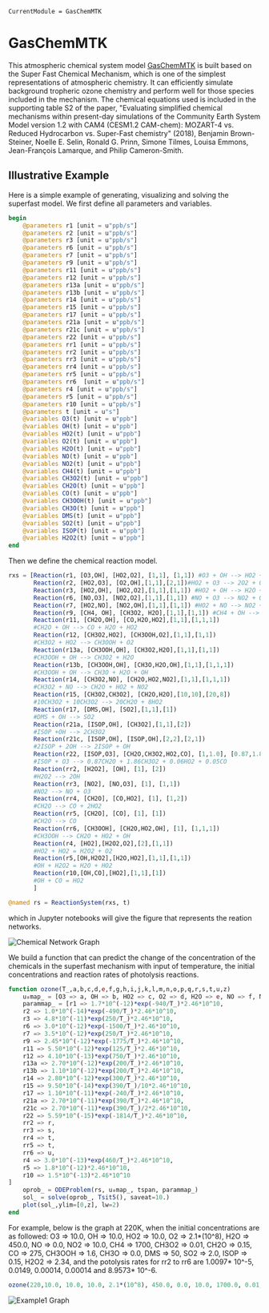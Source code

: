 ```@meta
CurrentModule = GasChemMTK
```

# GasChemMTK

This atmospheric chemical system model [GasChemMTK](https://github.com/EarthSciML/GasChemMTK.jl) is built based on the Super Fast Chemical Mechanism, which is one of the simplest representations of atmospheric chemistry. It can efficiently simulate background tropheric ozone chemistry and perform well for those species included in the mechanism. The chemical equations used is included in the supporting table S2 of the paper,
"Evaluating simplified chemical mechanisms within present-day simulations of the Community Earth System Model version 1.2 with CAM4 (CESM1.2 CAM-chem):
MOZART-4 vs. Reduced Hydrocarbon vs. Super-Fast chemistry" (2018), Benjamin Brown-Steiner, Noelle E. Selin, Ronald G. Prinn, Simone Tilmes, Louisa Emmons, Jean-François Lamarque, and Philip Cameron-Smith.


## Illustrative Example
Here is a simple example of generating, visualizing and solving the superfast
model. We first define all parameters and variables.
```julia
begin
	@parameters r1 [unit = u"ppb/s"]
	@parameters r2 [unit = u"ppb/s"]
	@parameters r3 [unit = u"ppb/s"]
	@parameters r6 [unit = u"ppb/s"]
	@parameters r7 [unit = u"ppb/s"]
	@parameters r9 [unit = u"ppb/s"]
	@parameters r11 [unit = u"ppb/s"]
	@parameters r12 [unit = u"ppb/s"]
	@parameters r13a [unit = u"ppb/s"]
	@parameters r13b [unit = u"ppb/s"]
	@parameters r14 [unit = u"ppb/s"]
	@parameters r15 [unit = u"ppb/s"]
	@parameters r17 [unit = u"ppb/s"]
	@parameters r21a [unit = u"ppb/s"]
	@parameters r21c [unit = u"ppb/s"]
	@parameters r22 [unit = u"ppb/s"]
	@parameters rr1 [unit = u"ppb/s"]
	@parameters rr2 [unit = u"ppb/s"]
	@parameters rr3 [unit = u"ppb/s"]
	@parameters rr4 [unit = u"ppb/s"]
	@parameters rr5 [unit = u"ppb/s"]
	@parameters rr6  [unit = u"ppb/s"]
	@parameters r4 [unit = u"ppb/s"]
	@parameters r5 [unit = u"ppb/s"]
	@parameters r10 [unit = u"ppb/s"]
	@parameters t [unit = u"s"]
	@variables O3(t) [unit = u"ppb"]
	@variables OH(t) [unit = u"ppb"]
	@variables HO2(t) [unit = u"ppb"]
	@variables O2(t) [unit = u"ppb"]
	@variables H2O(t) [unit = u"ppb"]
	@variables NO(t) [unit = u"ppb"]
	@variables NO2(t) [unit = u"ppb"]
	@variables CH4(t) [unit = u"ppb"]
	@variables CH3O2(t) [unit = u"ppb"]
	@variables CH2O(t) [unit = u"ppb"]
	@variables CO(t) [unit = u"ppb"]
	@variables CH3OOH(t) [unit = u"ppb"]
	@variables CH3O(t) [unit = u"ppb"]
	@variables DMS(t) [unit = u"ppb"]
	@variables SO2(t) [unit = u"ppb"]
	@variables ISOP(t) [unit = u"ppb"]
	@variables H2O2(t) [unit = u"ppb"]
end
```
Then we define the chemical reaction model.
```julia
rxs = [Reaction(r1, [O3,OH], [HO2,O2], [1,1], [1,1]) #O3 + OH --> HO2 + O2
       Reaction(r2, [HO2,O3], [O2,OH],[1,1],[2,1])#HO2 + O3 --> 2O2 + OH
	   Reaction(r3, [HO2,OH], [HO2,O2],[1,1],[1,1]) #HO2 + OH --> H2O + O2
	   Reaction(r6, [NO,O3], [NO2,O2],[1,1],[1,1]) #NO + O3 --> NO2 + O2
	   Reaction(r7, [HO2,NO], [NO2,OH],[1,1],[1,1]) #HO2 + NO --> NO2 + OH
	   Reaction(r9, [CH4, OH], [CH3O2, H2O],[1,1],[1,1]) #CH4 + OH --> CH3O2 + H2O
	   Reaction(r11, [CH2O,OH], [CO,H2O,HO2],[1,1],[1,1,1]) 
	   #CH2O + OH --> CO + H2O + HO2
	   Reaction(r12, [CH3O2,HO2], [CH3OOH,O2],[1,1],[1,1]) 
	   #CH3O2 + HO2 --> CH3OOH + O2
	   Reaction(r13a, [CH3OOH,OH], [CH3O2,H2O],[1,1],[1,1]) 
	   #CH3OOH + OH --> CH3O2 + H2O
	   Reaction(r13b, [CH3OOH,OH], [CH3O,H2O,OH],[1,1],[1,1,1]) 
	   #CH3OOH + OH --> CH3O + H2O + OH
	   Reaction(r14, [CH3O2,NO], [CH2O,HO2,NO2],[1,1],[1,1,1])
	   #CH3O2 + NO --> CH2O + HO2 + NO2
	   Reaction(r15, [CH3O2,CH3O2], [CH2O,H2O],[10,10],[20,8])
	   #10CH3O2 + 10CH3O2 --> 20CH2O + 8HO2
	   Reaction(r17, [DMS,OH], [SO2],[1,1],[1]) 
	   #DMS + OH --> SO2
	   Reaction(r21a, [ISOP,OH], [CH3O2],[1,1],[2])
	   #ISOP +OH --> 2CH3O2
	   Reaction(r21c, [ISOP,OH], [ISOP,OH],[2,2],[2,1])
	   #2ISOP + 2OH --> 2ISOP + OH
	   Reaction(r22, [ISOP,O3], [CH2O,CH3O2,HO2,CO], [1,1.0], [0.87,1.86,0.06,0.05])
	   #ISOP + O3 --> 0.87CH2O + 1.86CH3O2 + 0.06HO2 + 0.05CO
	   Reaction(rr2, [H2O2], [OH], [1], [2])
	   #H2O2 --> 2OH
	   Reaction(rr3, [NO2], [NO,O3], [1], [1,1])
	   #NO2 --> NO + O3
	   Reaction(rr4, [CH2O], [CO,HO2], [1], [1,2])
	   #CH2O --> CO + 2HO2
	   Reaction(rr5, [CH2O], [CO], [1], [1])
	   #CH2O --> CO
	   Reaction(rr6, [CH3OOH], [CH2O,HO2,OH], [1], [1,1,1])
	   #CH3OOH --> CH2O + HO2 + OH
	   Reaction(r4, [HO2],[H2O2,O2],[2],[1,1])
	   #HO2 + HO2 = H2O2 + O2
	   Reaction(r5,[OH,H2O2],[H2O,HO2],[1,1],[1,1])
	   #OH + H2O2 = H2O + HO2
	   Reaction(r10,[OH,CO],[HO2],[1,1],[1])
	   #OH + CO = HO2
	   ] 
```

```julia
@named rs = ReactionSystem(rxs, t)
```
which in Jupyter notebooks will give the figure that represents the reation networks.

![Chemical Network Graph](https://github.com/jialinl6/GasChemMTK.jl/blob/jialinl6-patch-1/docs/src/chemical%20reactions.png)

We build a function that can predict the change of the concentration of the chemicals in the superfast mechanism with input of temperature, the initial concentrations and reaction rates of photolysis reactions. 
```julia
function ozone(T_,a,b,c,d,e,f,g,h,i,j,k,l,m,n,o,p,q,r,s,t,u,z)
	u₀map_ = [O3 => a, OH => b, HO2 => c, O2 => d, H2O => e, NO => f, NO2 => g, CH4 => h, CH3O2 => i, CH2O => j, CO => k, CH3OOH => l, CH3O => m, DMS => n, SO2 => o, ISOP => p, H2O2 => q]
	parammap_ = [r1 => 1.7*10^(-12)*exp(-940/T_)*2.46*10^10, 
	r2 => 1.0*10^(-14)*exp(-490/T_)*2.46*10^10,
	r3 => 4.8*10^(-11)*exp(250/T_)*2.46*10^10,
	r6 => 3.0*10^(-12)*exp(-1500/T_)*2.46*10^10,
	r7 => 3.5*10^(-12)*exp(250/T_)*2.46*10^10,
	r9 => 2.45*10^(-12)*exp(-1775/T_)*2.46*10^10,
	r11 => 5.50*10^(-12)*exp(125/T_)*2.46*10^10,
	r12 => 4.10*10^(-13)*exp(750/T_)*2.46*10^10,
	r13a => 2.70*10^(-12)*exp(200/T_)*2.46*10^10,
	r13b => 1.10*10^(-12)*exp(200/T_)*2.46*10^10,
	r14 => 2.80*10^(-12)*exp(300/T_)*2.46*10^10,
	r15 => 9.50*10^(-14)*exp(390/T_)/10*2.46*10^10,
	r17 => 1.10*10^(-11)*exp(-240/T_)*2.46*10^10,
	r21a => 2.70*10^(-11)*exp(390/T_)*2.46*10^10,
	r21c => 2.70*10^(-11)*exp(390/T_)/2*2.46*10^10,
	r22 => 5.59*10^(-15)*exp(-1814/T_)*2.46*10^10,
	rr2 => r,
	rr3 => s,
	rr4 => t,
	rr5 => t,
	rr6 => u,
	r4 => 3.0*10^(-13)*exp(460/T_)*2.46*10^10,
	r5 => 1.8*10^(-12)*2.46*10^10,
	r10 => 1.5*10^(-13)*2.46*10^10
]
	oprob_ = ODEProblem(rs, u₀map_, tspan, parammap_)
	sol_ = solve(oprob_, Tsit5(), saveat=10.)
	plot(sol_,ylim=[0,z], lw=2)
end
```
For example, below is the graph at 220K, when the initial concentrations are as followed: O3 => 10.0, OH => 10.0, HO2 => 10.0, O2 => 2.1*(10^8), H2O => 450.0, NO => 0.0, NO2 => 10.0, CH4 => 1700, CH3O2 => 0.01, CH2O => 0.15, CO => 275, CH3OOH => 1.6, CH3O => 0.0, DMS => 50, SO2 => 2.0, ISOP => 0.15, H2O2 => 2.34, and the potolysis rates for rr2 to rr6 are 1.0097* 10^-5, 0.0149, 0.00014, 0.00014 and 8.9573* 10^-6.
```julia
ozone(220,10.0, 10.0, 10.0, 2.1*(10^8), 450.0, 0.0, 10.0, 1700.0, 0.01, 0.15, 275.0, 1.6, 0.0, 50, 2.0, 0.15, 2.34, 1.0097*10^-5, 0.0149, 0.00014, 8.9573*10^-6,30)
```
![Example1 Graph](https://github.com/jialinl6/GasChemMTK.jl/blob/jialinl6-patch-1/docs/src/example.svg)

